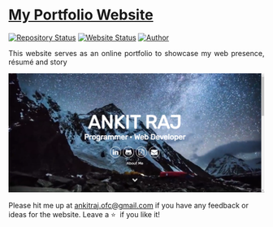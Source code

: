# <a href="https://ankitrpathak.github.io/portfolio-website/" target="_blank">My Portfolio Website</a>

[![Repository Status](https://img.shields.io/badge/Repository%20Status-Maintained-dark%20green.svg)](https://github.com/ankitrpathak/sample-portfolio-website)
[![Website Status](https://img.shields.io/badge/Website%20Status-Online-green)](https://ankitrpathak.github.io/portfolio-website/)
[![Author](https://img.shields.io/badge/Author-Ankit%20Raj-blue.svg)](https://www.linkedin.com/in/ankitrpathak/)

 <p align="justify">This website serves as an online portfolio to showcase my web presence, résumé and story</p>

<img src="portfolio_snapshot.png" alt="My Portfolio Website's snapshot"></img>

Please hit me up at ankitraj.ofc@gmail.com if you have any feedback or ideas for the website. Leave a :star: &nbsp;if you like it!
